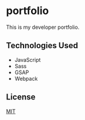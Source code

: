# portfolio
This is my developer portfolio.


## Technologies Used
- JavaScript
- Sass
- GSAP
- Webpack


## License
[MIT](https://choosealicense.com/licenses/mit/)
